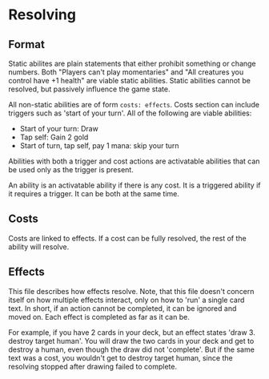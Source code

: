 # Resolving

## Format

Static abilites are plain statements that either prohibit something or change numbers. Both "Players can't play momentaries" and "All creatures you control have +1 health" are viable static abilities. Static abilities cannot be resolved, but passively influence the game state.

All non-static abilities are of form `costs: effects`. Costs section can include triggers such as 'start of your turn'. All of the following are viable abilities:

* Start of your turn: Draw
* Tap self: Gain 2 gold
* Start of turn, tap self, pay 1 mana: skip your turn

Abilities with both a trigger and cost actions are activatable abilities that can be used only as the trigger is present.

An ability is an activatable ability if there is any cost. It is a triggered ability if it requires a trigger. It can be both at the same time.

## Costs

Costs are linked to effects. If a cost can be fully resolved, the rest of the ability will resolve.

## Effects

This file describes how effects resolve. Note, that this file doesn't concern itself on how multiple effects interact, only on how to 'run' a single card text. In short, if an action cannot be completed, it can be ignored and moved on. Each effect is completed as far as it can be.

For example, if you have 2 cards in your deck, but an effect states 'draw 3. destroy target human'. You will draw the two cards in your deck and get to destroy a human, even though the draw did not 'complete'. But if the same text was a cost, you wouldn't get to destroy target human, since the resolving stopped after drawing failed to complete.


